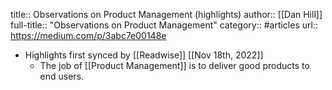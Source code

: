 title:: Observations on Product Management (highlights)
author:: [[Dan Hill]]
full-title:: "Observations on Product Management"
category:: #articles
url:: https://medium.com/p/3abc7e00148e

- Highlights first synced by [[Readwise]] [[Nov 18th, 2022]]
	- The job of [[Product Management]] is to deliver good products to end users.